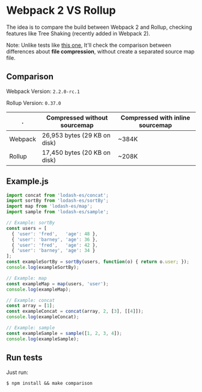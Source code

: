 # Webpack 2 VS Rollup

The idea is to compare the build between Webpack 2 and Rollup, checking features like Tree Shaking (recently added in Webpack 2). 

Note: Unlike tests like [this one](https://gist.github.com/forabi/2a538b263d0f1fe5f041), It'll check the comparison between differences about **file compression**, without create a separated source map file.

## Comparison

Webpack Version: `2.2.0-rc.1`

Rollup Version: `0.37.0`

| . | Compressed without sourcemap | Compressed with **inline** sourcemap
| --- | --- | --- |
| Webpack | 26,953 bytes (29 KB on disk) | ~384K
| Rollup | 17,450 bytes (20 KB on disk) | ~208K

## Example.js

```js
import concat from 'lodash-es/concat';
import sortBy from 'lodash-es/sortBy';
import map from 'lodash-es/map';
import sample from 'lodash-es/sample';

// Example: sortBy
const users = [
  { 'user': 'fred',   'age': 48 },
  { 'user': 'barney', 'age': 36 },
  { 'user': 'fred',   'age': 42 },
  { 'user': 'barney', 'age': 34 }
];
const exampleSortBy = sortBy(users, function(o) { return o.user; });
console.log(exampleSortBy);

// Example: map
const exampleMap = map(users, 'user');
console.log(exampleMap);

// Example: concat
const array = [1];
const exampleConcat = concat(array, 2, [3], [[4]]);
console.log(exampleConcat);

// Example: sample
const exampleSample = sample([1, 2, 3, 4]);
console.log(exampleSample);
```

## Run tests

Just run:

```
$ npm install && make comparison
```

